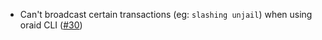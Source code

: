 - Can't broadcast certain transactions (eg: `slashing unjail`) when using oraid CLI
  ([\#30](https://github.com/oraichain/wasmd/issues/30))